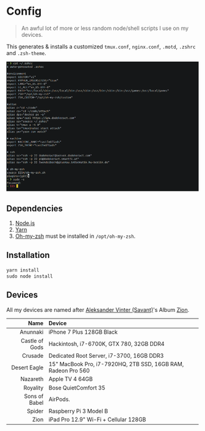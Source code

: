 # Config

> An awful lot of more or less random node/shell scripts I use on my devices.

This generates & installs a customized `tmux.conf`, `nginx.conf`, `.motd`, `.zshrc` and `.zsh-theme`.

![screenshot](/screenshot.png)

## Dependencies

1. [Node.js](https://nodejs.org)
2. [Yarn](https://yarnpkg.com)
3. [Oh-my-zsh](https://ohmyz.sh) must be installed in `/opt/oh-my-zsh`.

## Installation

```shell
yarn install
sudo node install
```

## Devices

All my devices are named after [Aleksander Vinter (Savant)](https://en.wikipedia.org/wiki/Savant_(musician))'s Album [Zion](https://savantofficial.bandcamp.com/album/zion).

|           Name | Device                                                        |
|---------------:|:--------------------------------------------------------------|
|       Anunnaki | iPhone 7 Plus 128GB Black                                     |
| Castle of Gods | Hackintosh, i7-6700K, GTX 780, 32GB DDR4                      |
|        Crusade | Dedicated Root Server, i7-3700, 16GB DDR3                     |
|   Desert Eagle | 15" MacBook Pro, i7-7920HQ, 2TB SSD, 16GB RAM, Radeon Pro 560 |
|       Nazareth | Apple TV 4 64GB                                               |
|       Royality | Bose QuietComfort 35                                          |
|  Sons of Babel | AirPods.                                                      |
|         Spider | Raspberry Pi 3 Model B                                        |
|           Zion | iPad Pro 12.9" Wi-Fi + Cellular 128GB                         |
